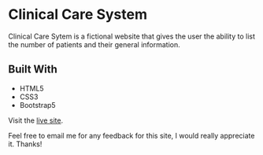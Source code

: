 # Clinical Care System


Clinical Care Sytem is a fictional website that gives the user the ability to list the number of patients and their general information.


## Built With

- HTML5
- CSS3
- Bootstrap5

Visit the [live site](https://gbgabiola.github.io/clinical-care-system).

Feel free to email me for any feedback for this site, I would really appreciate it. Thanks!

